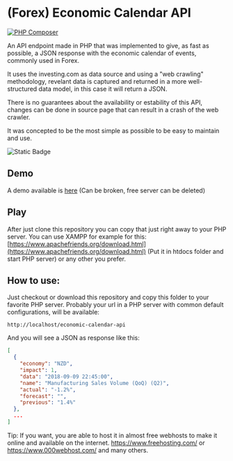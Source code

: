 (Forex) Economic Calendar API
==========================
[![PHP Composer](https://github.com/andrevlima/economic-calendar-api/actions/workflows/php.yml/badge.svg?branch=master)](https://github.com/andrevlima/economic-calendar-api/actions/workflows/php.yml)

An API endpoint made in PHP that was implemented to give, as fast as possible, a JSON response with the economic calendar of events, commonly used in Forex.

It uses the investing.com as data source and using a "web crawling" methodology,
revelant data is captured and returned in a more well-structured data model, in this
case it will return a JSON.

There is no guarantees about the availability or estability of this API, changes
can be done in source page that can result in a crash of the web crawler.

It was concepted to be the most simple as possible to be easy to maintain and use.

![Static Badge](https://img.shields.io/badge/composer-php-blue?logo=php)

## Demo
A demo available is [here](https://andrevlimawebh.000webhostapp.com/) (Can be broken, free server can be deleted)

## Play
After just clone this repository you can copy that just right away to your PHP server.
You can use XAMPP for example for this: [https://www.apachefriends.org/download.html](https://www.apachefriends.org/download.html)
(Put it in htdocs folder and start PHP server) or any other you prefer.

## How to use:

Just checkout or download this repository and copy this folder to your favorite PHP server. Probably your url in a PHP server with common default configurations, will be available:

```
http://localhost/economic-calendar-api
```
And you will see a JSON as response like this:
```json
[
  {
    "economy": "NZD",
    "impact": 1,
    "data": "2018-09-09 22:45:00",
    "name": "Manufacturing Sales Volume (QoQ) (Q2)",
    "actual": "-1.2%",
    "forecast": "",
    "previous": "1.4%"
  },
  ...
]
```
Tip: If you want, you are able to host it in almost free webhosts to make it online and available on the internet. 
https://www.freehosting.com/ or https://www.000webhost.com/ and many others.
